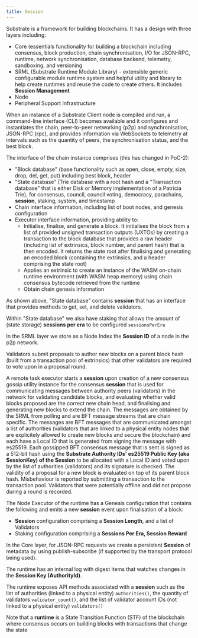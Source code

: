 ```yaml
---
title: Session
---
```


Substrate is a framework for building blockchains. It has a design with three layers including:
  * Core (essentials functionality for building a blockchain including consensus, block production, chain synchronisation, I/O for JSON-RPC, runtime, network synchronisation, database backend, telemetry, sandboxing, and versioning
  * SRML (Substrate Runtime Module Library) - extensible generic configurable module runtime system and helpful utility and library to help create runtimes and reuse the code to create others. It includes **Session Management**
  * Node
  * Peripheral Support Infrastructure

When an instance of a Substrate Client node is compiled and run, a command-line interface (CLI) becomes available and it configures and instantiates the chain, peer-to-peer networking (p2p) and synchronisation, JSON-RPC (rpc), and provides information via WebSockets to telemetry at intervals such as the quantity of peers, the synchronisation status, and the best block.

The interface of the chain instance comprises (this has changed in PoC-2):
  * "Block database" (base functionality such as open, close, empty, size, drop, del, get, put) including best block, header
  * "State database" (Trie database with a root hash and a "Transaction database" that is either Disk or Memory implementation of a Patricia Trie), for consensus, council, council voting, democracy, parachains, **session**, staking, system, and timestamp
  * Chain interface information, including list of boot nodes, and genesis configuration
  * Executor interface information, providing ability to:
    * Initialise, finalise, and generate a block. It initialises the block from a list of provided unsigned transaction outputs (UXTOs) by creating a transaction to the block database that provides a raw header (including list of extrinsics, block number, and parent hash) that is then encoded. It returns the state root after finalising and generating an encoded block (containing the extrinsics, and a header comprising the state root) 
    * Applies an extrinsic to create an instance of the WASM on-chain runtime environment (with WASM heap memory) using chain consensus bytecode retrieved from the runtime
    * Obtain chain genesis information

As shown above, "State database" contains **session** that has an interface that provides methods to get, set, and delete validators.

Within "State database" we also have staking that allows the amount of (state storage) **sessions per era** to be configured `sessionsPerEra`

In the SRML layer we store as a Node Index the **Session ID** of a node in the p2p network.

Validators submit proposals to author new blocks on a parent block hash (built from a transaction pool of extrinsics) that other validators are required to vote upon in a proposal round. 

A remote task executor starts a **session** upon creation of a new consensus gossip utility instance for the consensus **session** that is used for communicating messages between authority peers (validators) in the network for validating candidate blocks, and evaluating whether valid blocks proposed are the correct new chain head, and finalising and generating new blocks to extend the chain. The messages are obtained by the SRML from polling and are BFT message streams that are chain specific. The messages are BFT messages that are communicated amongst a list of authorities (validators that are linked to a physical entity nodes that are explicitely allowed to create new blocks and secure the blockchain) and each have a Local ID that is generated from signing the message with es25519. Each gossipped BFT consensus message that is sent is signed as a 512-bit hash using the **Substrate Authority IDs' es25519 Public Key (aka SessionKey) of the Session** to be allocated with a Local ID and voted upon by the list of authorities (validators) and its signature is checked. The validity of a proposal for a new block is evaluated on top of its parent block hash. Misbehaviour is reported by submitting a transaction to the transaction pool. Validators that were potentially offline and did not propose during a round is recorded.

The Node Executor of the runtime has a Genesis configuration that contains the following and emits a new **session** event upon finalisation of a block:
* **Session** configuration comprising a **Session Length**, and a list of Validators
* Staking configuration comprising a **Sessions Per Era, Session Reward**

In the Core layer, for JSON-RPC requests we create a persistent **Session** of metadata by using publish-subscribe (if supported by the transport protocol being used).

The runtime has an internal log with digest items that watches changes in the **Session Key (AuthorityId)**.

The runtime exposes API methods associated with a **session** such as the list of authorities (linked to a physical entity) `authorities()`, the quantity of validators `validator_count()`, and the list of validator account IDs (not linked to a physical entity) `validators()`

Note that a **runtime** is a State Transition Function (STF) of the blockchain where consensus occurs on building blocks with transactions that change the state